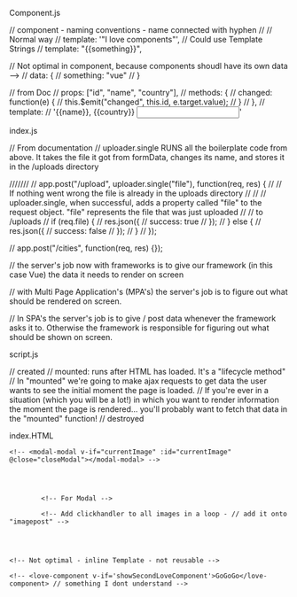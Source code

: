 Component.js

// component - naming conventions - name connected with hyphen
// // Normal way
// template: '<span>"I love components"</span>',
// Could use Template Strings
// template: "<span>{{something}}</span>",

// Not optimal in component, because components shoudl have its own data -->
// data: {
// something: "vue"
// }

// from Doc
// props: ["id", "name", "country"],
// methods: {
// changed: function(e) {
// this.\$emit("changed", this.id, e.target.value);
// }
// },
// template:
// '<span>{{name}}, {{country}} <input v-bind:value="name" v-on:input="changed"></span>'

index.js

// From documentation
// uploader.single RUNS all the boilerplate code from above. It takes the file it got from formData, changes its name, and stores it in the /uploads directory

///////
// app.post("/upload", uploader.single("file"), function(req, res) {
// // If nothing went wrong the file is already in the uploads directory
//
// // uploader.single, when successful, adds a property called "file" to the request object. "file" represents the file that was just uploaded
// // to /uploads
// if (req.file) {
// res.json({
// success: true
// });
// } else {
// res.json({
// success: false
// });
// }
// });

// app.post("/cities", function(req, res) {});

// the server's job now with frameworks is to give our framework (in this case Vue) the data it needs to render on screen

// with Multi Page Application's (MPA's) the server's job is to figure out what should be rendered on screen.

// In SPA's the server's job is to give / post data whenever the framework asks it to. Otherwise the framework is responsible for figuring out what should be shown on screen.

script.js

// created
// mounted: runs after HTML has loaded. It's a "lifecycle method"
// In "mounted" we're going to make ajax requests to get data the user wants to see the initial moment the page is loaded.
// If you're ever in a situation (which you will be a lot!) in which you want to render information the moment the page is rendered... you'll probably want to fetch that data in the "mounted" function!
// destroyed

index.HTML

<!-- closes images-container -->

    <!-- <modal-modal v-if="currentImage" :id="currentImage" @close="closeModal"></modal-modal> -->




            <!-- For Modal -->

            <!-- Add clickhandler to all images in a loop - // add it onto "imagepost" -->




    <!-- Not optimal - inline Template - not reusable -->

<!-- <modal-component inline-template>
    <div>
        <h1>Thats a Inline template in modal component</h1>
    </div>
</modal-component> -->

    <!-- <love-component v-if='showSecondLoveComponent'>GoGoGo</love-component> // something I dont understand -->

